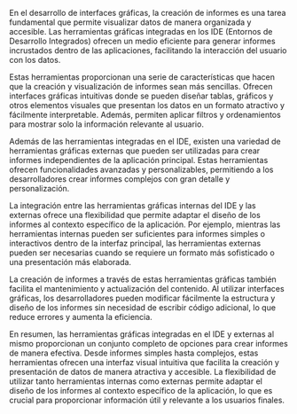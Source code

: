 En el desarrollo de interfaces gráficas, la creación de informes es una tarea fundamental que permite visualizar datos de manera organizada y accesible. Las herramientas gráficas integradas en los IDE (Entornos de Desarrollo Integrados) ofrecen un medio eficiente para generar informes incrustados dentro de las aplicaciones, facilitando la interacción del usuario con los datos.

Estas herramientas proporcionan una serie de características que hacen que la creación y visualización de informes sean más sencillas. Ofrecen interfaces gráficas intuitivas donde se pueden diseñar tablas, gráficos y otros elementos visuales que presentan los datos en un formato atractivo y fácilmente interpretable. Además, permiten aplicar filtros y ordenamientos para mostrar solo la información relevante al usuario.

Además de las herramientas integradas en el IDE, existen una variedad de herramientas gráficas externas que pueden ser utilizadas para crear informes independientes de la aplicación principal. Estas herramientas ofrecen funcionalidades avanzadas y personalizables, permitiendo a los desarrolladores crear informes complejos con gran detalle y personalización.

La integración entre las herramientas gráficas internas del IDE y las externas ofrece una flexibilidad que permite adaptar el diseño de los informes al contexto específico de la aplicación. Por ejemplo, mientras las herramientas internas pueden ser suficientes para informes simples o interactivos dentro de la interfaz principal, las herramientas externas pueden ser necesarias cuando se requiere un formato más sofisticado o una presentación más elaborada.

La creación de informes a través de estas herramientas gráficas también facilita el mantenimiento y actualización del contenido. Al utilizar interfaces gráficas, los desarrolladores pueden modificar fácilmente la estructura y diseño de los informes sin necesidad de escribir código adicional, lo que reduce errores y aumenta la eficiencia.

En resumen, las herramientas gráficas integradas en el IDE y externas al mismo proporcionan un conjunto completo de opciones para crear informes de manera efectiva. Desde informes simples hasta complejos, estas herramientas ofrecen una interfaz visual intuitiva que facilita la creación y presentación de datos de manera atractiva y accesible. La flexibilidad de utilizar tanto herramientas internas como externas permite adaptar el diseño de los informes al contexto específico de la aplicación, lo que es crucial para proporcionar información útil y relevante a los usuarios finales.
